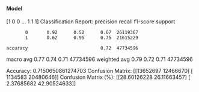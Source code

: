 #### Model
[1 0 0 ... 1 1 1]
Classification Report:
              precision    recall  f1-score   support

           0       0.92      0.52      0.67  26119367
           1       0.62      0.95      0.75  21615229

    accuracy                           0.72  47734596
   macro avg       0.77      0.74      0.71  47734596
weighted avg       0.79      0.72      0.71  47734596

Accuracy: 0.7150650861274703
Confusion Matrix:
[[13652697 12466670]
 [ 1134583 20480646]]
Confusion Matrix (%):
[[28.60126228 26.11663457]
 [ 2.37685682 42.90524633]]
